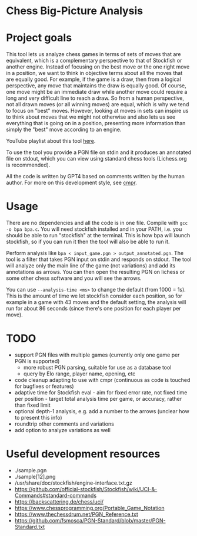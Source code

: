 # Chess Big-Picture Analysis
# Project goals

This tool lets us analyze chess games in terms of sets of moves that are equivalent, which is a complementary perspective to that of Stockfish or another engine.
Instead of focusing on the best move or the one right move in a position, we want to think in objective terms about all the moves that are equally good.
For example, if the game is a draw, then from a logical perspective, any move that maintains the draw is equally good.
Of course, one move might be an immediate draw while another move could require a long and very difficult line to reach a draw.
So from a human perspective, not all drawn moves (or all winning moves) are equal, which is why we tend to focus on "best" moves.
However, looking at moves in sets can inspire us to think about moves that we might not otherwise and also lets us see everything that is going on in a position, presenting more information than simply the "best" move according to an engine.

YouTube playlist about this tool [here](https://www.youtube.com/playlist?list=PLjma_kMa78BOuUN5gsud0k0igNy8uih_m).

To use the tool you provide a PGN file on stdin and it produces an annotated file on stdout, which you can view using standard chess tools (Lichess.org is recommended).

All the code is written by GPT4 based on comments written by the human author.
For more on this development style, see [cmpr](https://github.com/inimino/cmpr).

# Usage

There are no dependencies and all the code is in one file.
Compile with `gcc -o bpa bpa.c`.
You will need stockfish installed and in your PATH, i.e. you should be able to run "stockfish" at the terminal.
This is how bpa will launch stockfish, so if you can run it then the tool will also be able to run it.

Perform analysis like `bpa < input_game.pgn > output_annotated.pgn`.
The tool is a filter that takes PGN input on stdin and responds on stdout.
The tool will analyze only the main line of the game (not variations) and add its annotations as arrows.
You can then open the resulting PGN on lichess or some other chess software and you will see the arrows.

You can use `--analysis-time <ms>` to change the default (from 1000 = 1s).
This is the amount of time we let stockfish consider each position, so for example in a game with 43 moves and the default setting, the analysis will run for about 86 seconds (since there's one position for each player per move).

# TODO

- support PGN files with multiple games (currently only one game per PGN is supported)
  - more robust PGN parsing, suitable for use as a database tool
  - query by Elo range, player name, opening, etc
- code cleanup adapting to use with cmpr (continuous as code is touched for bugfixes or features)
- adaptive time for Stockfish eval - aim for fixed error rate, not fixed time per position - target total analysis time per game, or accuracy, rather than fixed limit
- optional depth-1 analysis, e.g. add a number to the arrows (unclear how to present this info)
- roundtrip other comments and variations
- add option to analyze variations as well

# Useful development resources

- ./sample.pgn
- ./sample[12].png
- /usr/share/doc/stockfish/engine-interface.txt.gz
- https://github.com/official-stockfish/Stockfish/wiki/UCI-&-Commands#standard-commands
- https://backscattering.de/chess/uci/
- https://www.chessprogramming.org/Portable_Game_Notation
- https://www.thechessdrum.net/PGN_Reference.txt
- https://github.com/fsmosca/PGN-Standard/blob/master/PGN-Standard.txt
